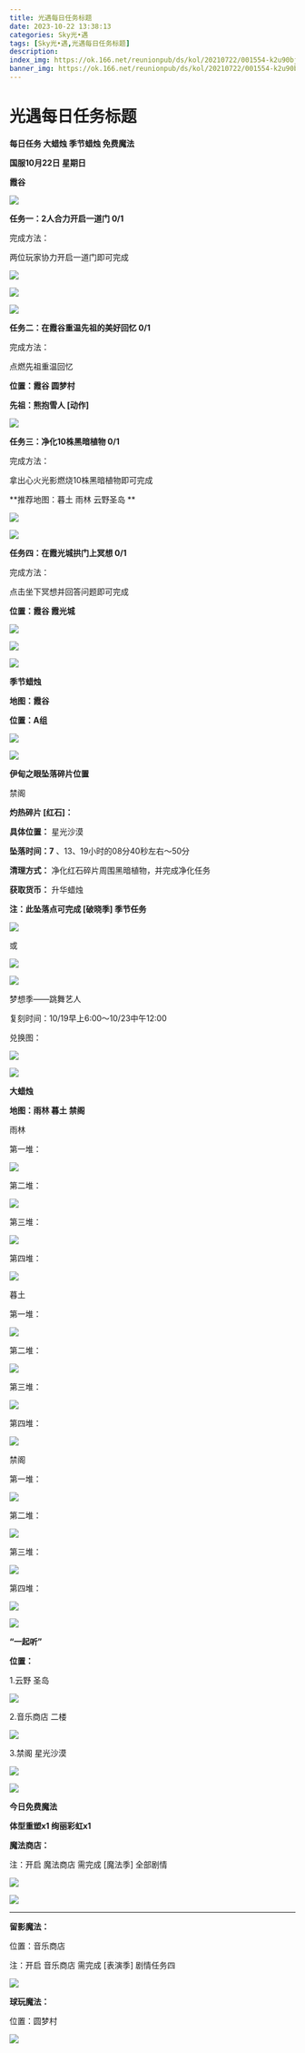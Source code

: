 ```yaml
---
title: 光遇每日任务标题
date: 2023-10-22 13:38:13
categories: Sky光•遇
tags: [Sky光•遇,光遇每日任务标题]
description: 
index_img: https://ok.166.net/reunionpub/ds/kol/20210722/001554-k2u90bj7ay.png?imageView&thumbnail=600x0&type=jpg
banner_img: https://ok.166.net/reunionpub/ds/kol/20210722/001554-k2u90bj7ay.png?imageView&thumbnail=600x0&type=jpg
---
```

# 光遇每日任务标题
**每日任务 大蜡烛 季节蜡烛 免费魔法**

 **国服10月22日 星期日**

 **霞谷**

![](https://img.166.net/reunionpub/ds/kol/20231022/001330-gs1nqasyli.jpg)

 **任务一：2人合力开启一道门 0/1**

完成方法：

两位玩家协力开启一道门即可完成

![](https://img.166.net/reunionpub/ds/kol/20231022/000109-497rseoasd.jpeg)

![](https://img.166.net/reunionpub/ds/kol/20231022/000123-sv4f7abyn1.jpeg)

![](https://img.166.net/reunionpub/ds/kol/20231022/000148-o1jbln2fss.jpeg)

 **任务二：在霞谷重温先祖的美好回忆 0/1**

完成方法：

点燃先祖重温回忆

 **位置：霞谷 圆梦村**

 **先祖：熊抱雪人 [动作]**

![](https://img.166.net/reunionpub/ds/kol/20231022/000327-6s3l14broi.jpg)

 **任务三：净化10株黑暗植物 0/1**

完成方法：

拿出心火光影燃烧10株黑暗植物即可完成

 **推荐地图：暮土 雨林 云野圣岛   **

![](https://img.166.net/reunionpub/ds/kol/20231022/000345-27els1brjv.jpeg)

![](https://img.166.net/reunionpub/ds/kol/20231022/000351-s9lt7i31sb.jpeg)

 **任务四：在霞光城拱门上冥想 0/1**

完成方法：

点击坐下冥想并回答问题即可完成

 **位置：霞谷 霞光城**

![](https://img.166.net/reunionpub/ds/kol/20231022/000408-rwbi8lgohv.jpeg)

![](https://img.166.net/reunionpub/ds/kol/20231022/000413-k29clbt4z0.jpeg)

![](https://img.166.net/reunionpub/ds/kol/20231014/003453-vozlin1q8p.png)

 **季节蜡烛**

 **地图：霞谷**

 **位置：A组**

![](https://img.166.net/reunionpub/ds/kol/20231021/235216-35ssv2atze.jpg)

![](https://img.166.net/reunionpub/ds/kol/20231014/003453-vozlin1q8p.png)

 **伊甸之眼坠落碎片位置**

禁阁

 **灼热碎片 [红石]：**

 **具体位置：** 星光沙漠

 **坠落时间：7** 、13、19小时的08分40秒左右～50分

 **清理方式：** 净化红石碎片周围黑暗植物，并完成净化任务

 **获取货币：** 升华蜡烛

 **注：此坠落点可完成  [破晓季] 季节任务**

![](https://img.166.net/reunionpub/ds/kol/20231022/000914-9foh0nksjq.jpeg)

或

![](https://img.166.net/reunionpub/ds/kol/20231022/000922-13dwerpsfu.jpg)

![](https://img.166.net/reunionpub/ds/kol/20231014/002539-7uzhdl3t0m.png)

梦想季——跳舞艺人

复刻时间：10/19早上6:00～10/23中午12:00

兑换图：

![](https://img.166.net/reunionpub/ds/kol/20231019/235406-45qrsdc3nt.jpg)

![](https://img.166.net/reunionpub/ds/kol/20231014/002539-7uzhdl3t0m.png)

 **大蜡烛**

 **地图：雨林 暮土 禁阁**

雨林

第一堆：

![](https://img.166.net/reunionpub/ds/kol/20231021/235334-8k4d1vzlfi.jpeg)

第二堆：

![](https://img.166.net/reunionpub/ds/kol/20231021/235342-sngwqveysz.jpeg)

第三堆：

![](https://img.166.net/reunionpub/ds/kol/20231021/235358-cut58spz2s.png)

第四堆：

![](https://img.166.net/reunionpub/ds/kol/20231021/235410-ofb6sg0eca.png)

暮土

第一堆：

![](https://img.166.net/reunionpub/ds/kol/20231021/235429-zrwvyodsh5.png)

第二堆：

![](https://img.166.net/reunionpub/ds/kol/20231021/235441-szot6l1c82.png)

第三堆：

![](https://img.166.net/reunionpub/ds/kol/20231021/235458-k9yoj6lipu.png)

第四堆：

![](https://img.166.net/reunionpub/ds/kol/20231021/235509-yjqci1okrz.png)

禁阁

第一堆：

![](https://img.166.net/reunionpub/ds/kol/20231021/235559-2vtifgdycu.png)

第二堆：

![](https://img.166.net/reunionpub/ds/kol/20231021/235651-6fy9wnat2g.png)

第三堆：

![](https://img.166.net/reunionpub/ds/kol/20231021/235712-vmup8jlyfk.png)

第四堆：

![](https://img.166.net/reunionpub/ds/kol/20231021/235731-456k12le8m.png)

![](https://img.166.net/reunionpub/ds/kol/20231014/003005-dok0cb2fuz.png)

 **“一起听”**

 **位置：**

1.云野 圣岛

![](https://img.166.net/reunionpub/ds/kol/20231014/004010-de83b4jwu6.jpeg)

2.音乐商店 二楼

![](https://img.166.net/reunionpub/ds/kol/20231014/004020-k8jwmpg94o.jpeg)

3.禁阁 星光沙漠

![](https://img.166.net/reunionpub/ds/kol/20231014/004040-1mpch2gvy6.png)

![](https://img.166.net/reunionpub/ds/kol/20231014/004048-gyt2imp830.png)

 **今日免费魔法**

 **体型重塑x1 绚丽彩虹x1**

 **魔法商店：**

注：开启 魔法商店 需完成 [魔法季] 全部剧情

![](https://img.166.net/reunionpub/ds/kol/20231014/004605-qmuiowanf4.png)

![](https://img.166.net/reunionpub/ds/kol/20231021/235750-3ebh6znv54.jpeg)

 ****

**留影魔法：**

位置：音乐商店

注：开启 音乐商店 需完成 [表演季] 剧情任务四

![](https://img.166.net/reunionpub/ds/kol/20231014/004941-6k9cb1yuv0.png)

 **球玩魔法：**

位置：圆梦村

![](https://img.166.net/reunionpub/ds/kol/20231014/005022-4hnlvzm7iu.png)

